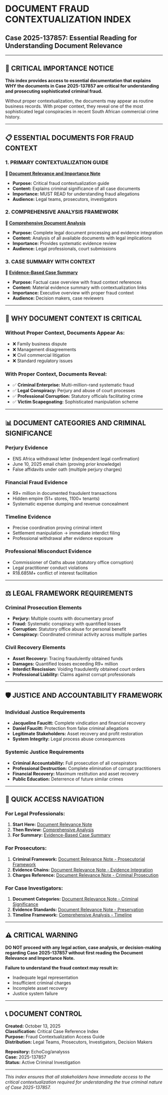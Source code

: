 # DOCUMENT FRAUD CONTEXTUALIZATION INDEX
## Case 2025-137857: Essential Reading for Understanding Document Relevance

---

## 🚨 CRITICAL IMPORTANCE NOTICE

**This index provides access to essential documentation that explains WHY the documents in Case 2025-137857 are critical for understanding and prosecuting sophisticated criminal fraud.**

Without proper contextualization, the documents may appear as routine business records. With proper context, they reveal one of the most sophisticated legal conspiracies in recent South African commercial crime history.

---

## 📋 ESSENTIAL DOCUMENTS FOR FRAUD CONTEXT

### 1. **PRIMARY CONTEXTUALIZATION GUIDE**
**📄 [Document Relevance and Importance Note](case_2025_137857/analysis/DOCUMENT_RELEVANCE_AND_IMPORTANCE_NOTE.md)**
- **Purpose:** Critical fraud contextualization guide
- **Content:** Explains criminal significance of all case documents
- **Importance:** MUST READ for understanding fraud allegations
- **Audience:** Legal teams, prosecutors, investigators

### 2. **COMPREHENSIVE ANALYSIS FRAMEWORK**
**📄 [Comprehensive Document Analysis](case_2025_137857/analysis/COMPREHENSIVE_DOCUMENT_ANALYSIS.md)**  
- **Purpose:** Complete legal document processing and evidence integration
- **Content:** Analysis of all available documents with legal implications
- **Importance:** Provides systematic evidence review
- **Audience:** Legal professionals, court submissions

### 3. **CASE SUMMARY WITH CONTEXT**
**📄 [Evidence-Based Case Summary](case_2025_137857/EVIDENCE_BASED_CASE_SUMMARY.md)**
- **Purpose:** Factual case overview with fraud context references
- **Content:** Material evidence summary with contextualization links
- **Importance:** Executive overview with proper fraud context
- **Audience:** Decision makers, case reviewers

---

## 🎯 WHY DOCUMENT CONTEXT IS CRITICAL

### Without Proper Context, Documents Appear As:
- ❌ Family business dispute
- ❌ Management disagreements
- ❌ Civil commercial litigation  
- ❌ Standard regulatory issues

### With Proper Context, Documents Reveal:
- ✅ **Criminal Enterprise:** Multi-million-rand systematic fraud
- ✅ **Legal Conspiracy:** Perjury and abuse of court processes
- ✅ **Professional Corruption:** Statutory officials facilitating crime
- ✅ **Victim Scapegoating:** Sophisticated manipulation scheme

---

## 📊 DOCUMENT CATEGORIES AND CRIMINAL SIGNIFICANCE

### **Perjury Evidence**
- ENS Africa withdrawal letter (independent legal confirmation)
- June 10, 2025 email chain (proving prior knowledge)
- False affidavits under oath (multiple perjury charges)

### **Financial Fraud Evidence**  
- R9+ million in documented fraudulent transactions
- Hidden empire (51+ stores, 1100+ tenants)
- Systematic expense dumping and revenue concealment

### **Timeline Evidence**
- Precise coordination proving criminal intent
- Settlement manipulation → immediate interdict filing
- Professional withdrawal after evidence exposure

### **Professional Misconduct Evidence**
- Commissioner of Oaths abuse (statutory office corruption)
- Legal practitioner conduct violations
- R18.685M+ conflict of interest facilitation

---

## ⚖️ LEGAL FRAMEWORK REQUIREMENTS

### **Criminal Prosecution Elements**
- **Perjury:** Multiple counts with documentary proof
- **Fraud:** Systematic conspiracy with quantified losses  
- **Corruption:** Statutory office abuse for personal benefit
- **Conspiracy:** Coordinated criminal activity across multiple parties

### **Civil Recovery Elements**
- **Asset Recovery:** Tracing fraudulently obtained funds
- **Damages:** Quantified losses exceeding R9+ million
- **Interdict Rescission:** Voiding fraudulently obtained court orders
- **Professional Liability:** Claims against corrupt professionals

---

## 🛡️ JUSTICE AND ACCOUNTABILITY FRAMEWORK

### **Individual Justice Requirements**
- **Jacqueline Faucitt:** Complete vindication and financial recovery
- **Daniel Faucitt:** Protection from false criminal allegations  
- **Legitimate Stakeholders:** Asset recovery and profit restoration
- **System Integrity:** Legal process abuse consequences

### **Systemic Justice Requirements**
- **Criminal Accountability:** Full prosecution of all conspirators
- **Professional Destruction:** Complete elimination of corrupt practitioners
- **Financial Recovery:** Maximum restitution and asset recovery
- **Public Education:** Deterrence of future similar crimes

---

## 🚀 QUICK ACCESS NAVIGATION

### **For Legal Professionals:**
1. **Start Here:** [Document Relevance Note](case_2025_137857/analysis/DOCUMENT_RELEVANCE_AND_IMPORTANCE_NOTE.md)
2. **Then Review:** [Comprehensive Analysis](case_2025_137857/analysis/COMPREHENSIVE_DOCUMENT_ANALYSIS.md)
3. **For Summary:** [Evidence-Based Case Summary](case_2025_137857/EVIDENCE_BASED_CASE_SUMMARY.md)

### **For Prosecutors:**
1. **Criminal Framework:** [Document Relevance Note - Prosecutorial Framework](case_2025_137857/analysis/DOCUMENT_RELEVANCE_AND_IMPORTANCE_NOTE.md#prosecutorial-framework-requirements)
2. **Evidence Chains:** [Document Relevance Note - Evidence Integration](case_2025_137857/analysis/DOCUMENT_RELEVANCE_AND_IMPORTANCE_NOTE.md#evidence-integration-and-cross-validation)
3. **Charges Reference:** [Document Relevance Note - Criminal Prosecution](case_2025_137857/analysis/DOCUMENT_RELEVANCE_AND_IMPORTANCE_NOTE.md#criminal-prosecution-essentials)

### **For Case Investigators:**
1. **Document Categories:** [Document Relevance Note - Criminal Significance](case_2025_137857/analysis/DOCUMENT_RELEVANCE_AND_IMPORTANCE_NOTE.md#document-categories-and-their-criminal-significance)
2. **Evidence Standards:** [Document Relevance Note - Preservation](case_2025_137857/analysis/DOCUMENT_RELEVANCE_AND_IMPORTANCE_NOTE.md#document-preservation-and-evidential-standards)
3. **Timeline Framework:** [Comprehensive Analysis - Timeline](case_2025_137857/analysis/COMPREHENSIVE_DOCUMENT_ANALYSIS.md#timeline-of-critical-events)

---

## ⚠️ CRITICAL WARNING

**DO NOT proceed with any legal action, case analysis, or decision-making regarding Case 2025-137857 without first reading the Document Relevance and Importance Note.**

**Failure to understand the fraud context may result in:**
- Inadequate legal representation
- Insufficient criminal charges
- Incomplete asset recovery
- Justice system failure

---

## 📞 DOCUMENT CONTROL

**Created:** October 13, 2025  
**Classification:** Critical Case Reference Index  
**Purpose:** Fraud Contextualization Access Guide  
**Distribution:** Legal Teams, Prosecutors, Investigators, Decision Makers

**Repository:** EchoCog/analysss  
**Case:** 2025-137857  
**Status:** Active Criminal Investigation

---

*This index ensures that all stakeholders have immediate access to the critical contextualization required for understanding the true criminal nature of Case 2025-137857.*